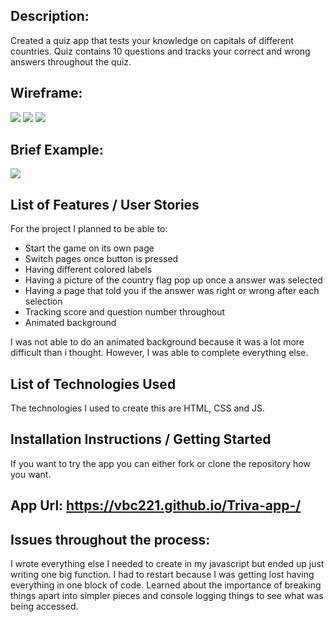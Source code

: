 ## Description:
Created a quiz app that tests your knowledge on capitals of different countries. Quiz contains 10 questions and tracks your correct and wrong answers throughout the quiz. 

## Wireframe:
![](https://github.com/vbc221/Triva-app-/blob/master/images/wireframe1.jpg)
![](https://github.com/vbc221/Triva-app-/blob/master/images/wireframe2.jpg)
![](https://github.com/vbc221/Triva-app-/blob/master/images/wireframe3.jpg)
## Brief Example:
![](https://github.com/vbc221/Triva-app-/blob/master/images/app.png)
## List of Features / User Stories
For the project I planned to be able to:
 * Start the game on its own page
* Switch pages once button is pressed
* Having different colored labels
* Having a picture of the country flag pop up once a answer was selected
* Having a page that told you if the answer was right or wrong after each selection
* Tracking score and question number throughout
* Animated background

I was not able to do an animated background because it was a lot more difficult than i thought. However, I was able to complete everything else. 
 

## List of Technologies Used
The technologies I used to create this are HTML, CSS and JS.

## Installation Instructions / Getting Started
If you want to try the app you can either fork or clone the repository how you want. 

## App Url: https://vbc221.github.io/Triva-app-/

## Issues throughout the process:
I wrote everything else I needed to create in my javascript but ended up just writing one big function. I had to restart because I was getting lost having everything in one block of code. Learned about the importance of breaking things apart into simpler pieces and console logging things to see what was being accessed. 

